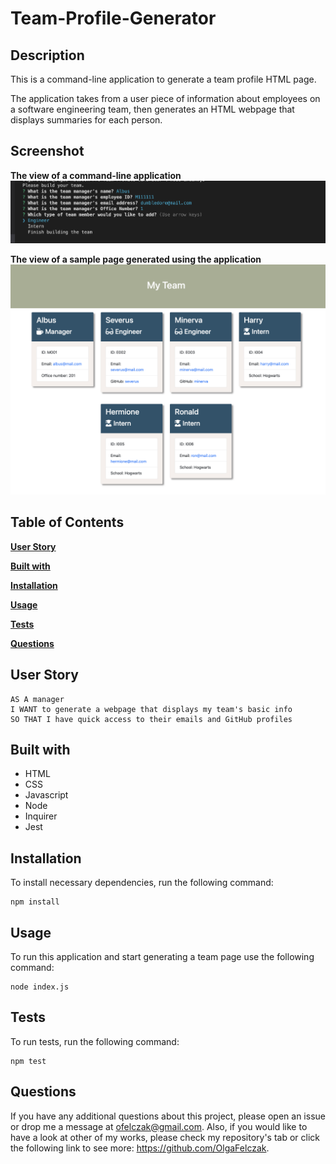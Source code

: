 # Team-Profile-Generator

## Description

This is a command-line application to generate a team profile HTML page.

The application takes from a user piece of information about employees on a software engineering team, then generates an HTML webpage that displays summaries for each person.

## Screenshot

**The view of a command-line application**
![Terminal View](./screenshots/terminalView.png)
<br>

**The view of a sample page generated using the application**
![Example Page](./screenshots/ExampleOfCreatedPage.png)

## Table of Contents

**[User Story](#UserStory)**<br>

**[Built with](#BuiltWith)**<br>

**[Installation](#License)**<br>

**[Usage](#Usage)**<br>

**[Tests](#Tests)**<br>

**[Questions](#Questions)**<br>

## User Story

```
AS A manager
I WANT to generate a webpage that displays my team's basic info
SO THAT I have quick access to their emails and GitHub profiles
```

## Built with

- HTML
- CSS
- Javascript
- Node
- Inquirer
- Jest

## Installation

To install necessary dependencies, run the following command:

```
npm install
```

## Usage

To run this application and start generating a team page use the following command:

```
node index.js
```

## Tests

To run tests, run the following command:
​

```
npm test
```

## Questions

If you have any additional questions about this project, please open an issue or drop me a message at ofelczak@gmail.com.
Also, if you would like to have a look at other of my works, please check my repository's tab or click the following link to see more: https://github.com/OlgaFelczak.
